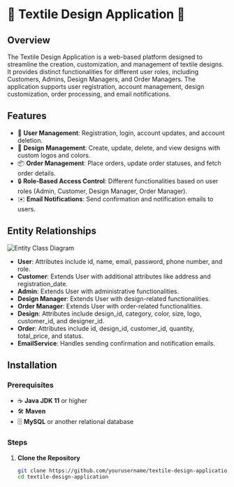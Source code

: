 # 🌟 Textile Design Application 🌟

## Overview
The Textile Design Application is a web-based platform designed to streamline the creation, customization, and management of textile designs. It provides distinct functionalities for different user roles, including Customers, Admins, Design Managers, and Order Managers. The application supports user registration, account management, design customization, order processing, and email notifications.

## Features
- 🔑 **User Management**: Registration, login, account updates, and account deletion.
- 🎨 **Design Management**: Create, update, delete, and view designs with custom logos and colors.
- 📦 **Order Management**: Place orders, update order statuses, and fetch order details.
- 🔒 **Role-Based Access Control**: Different functionalities based on user roles (Admin, Customer, Design Manager, Order Manager).
- ✉️ **Email Notifications**: Send confirmation and notification emails to users.

## Entity Relationships
![Entity Class Diagram](assets/entity_class_diagram.png)

- **User**: Attributes include id, name, email, password, phone number, and role.
- **Customer**: Extends User with additional attributes like address and registration_date.
- **Admin**: Extends User with administrative functionalities.
- **Design Manager**: Extends User with design-related functionalities.
- **Order Manager**: Extends User with order-related functionalities.
- **Design**: Attributes include design_id, category, color, size, logo, customer_id, and designer_id.
- **Order**: Attributes include id, design_id, customer_id, quantity, total_price, and status.
- **EmailService**: Handles sending confirmation and notification emails.

## Installation

### Prerequisites
- ☕ **Java JDK 11** or higher
- 🛠️ **Maven**
- 🗄️ **MySQL** or another relational database

### Steps
1. **Clone the Repository**
   ```bash
   git clone https://github.com/yourusername/textile-design-application.git
   cd textile-design-application
